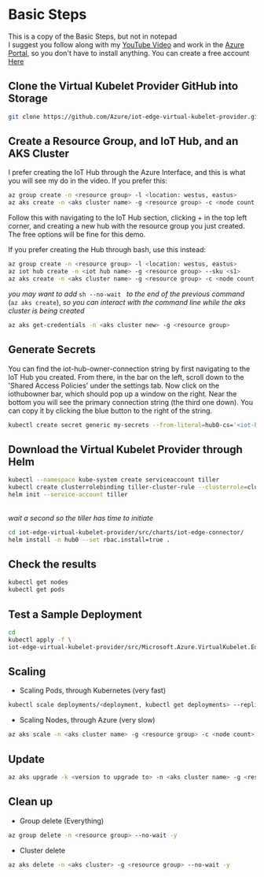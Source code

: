# Basic Steps

This is a copy of the Basic Steps, but not in notepad<br/>
I suggest you follow along with my [YouTube Video](https://www.youtube.com/watch?v=XbkLWmjww8I) and work in the [Azure Portal](https://portal.azure.com/), so you don't have to install anything. You can create a free account [Here](https://azure.microsoft.com/en-us/free/)

## Clone the Virtual Kubelet Provider GitHub into Storage
```sh
git clone https://github.com/Azure/iot-edge-virtual-kubelet-provider.git
```

## Create a Resource Group, and IoT Hub, and an AKS Cluster

I prefer creating the IoT Hub through the Azure Interface, and this is what you will see my do in the video. If you prefer this:
```sh
az group create -n <resource group> -l <location: westus, eastus>
az aks create -n <aks cluster name> -g <resource group> -c <node count, 1> --generate-ssh-keys
```
Follow this with navigating to the IoT Hub section, clicking + in the top left corner, and creating a new hub with the resource group you just created. The free options will be fine for this demo.

If you prefer creating the Hub through bash, use this instead:
```sh
az group create -n <resource group> -l <location: westus, eastus>
az iot hub create -n <iot hub name> -g <resource group> --sku <s1>
az aks create -n <aks cluster name> -g <resource group> -c <node count, 1> --generate-ssh-keys
```
*you may want to add* ```sh --no-wait ``` *to the end of the previous command* (```az aks create```), *so you can interact with the command line while the aks cluster is being created*
```sh
az aks get-credentials -n <aks cluster new> -g <resource group>
```

## Generate Secrets 

You can find the iot-hub-owner-connection string by first navigating to the IoT Hub you created. From there, in the bar on the left, scroll down to the 'Shared Access Policies' under the settings tab. Now click on the iothubowner bar, which should pop up a window on the right. Near the bottom you will see the primary connection string (the third one down). You can copy it by clicking the blue button to the right of the string.
```sh
kubectl create secret generic my-secrets --from-literal=hub0-cs='<iot-hub-owner-connection-string>'
```

## Download the Virtual Kubelet Provider through Helm
```sh
kubectl --namespace kube-system create serviceaccount tiller
kubectl create clusterrolebinding tiller-cluster-rule --clusterrole=cluster-admin --serviceaccount=kube-system:tiller
helm init --service-account tiller
```
<br/> *wait a second so the tiller has time to initiate* <br/>
```sh
cd iot-edge-virtual-kubelet-provider/src/charts/iot-edge-connector/
helm install -n hub0 --set rbac.install=true .
```

## Check the results
```sh
kubectl get nodes
kubectl get pods
```

## Test a Sample Deployment
```sh
cd
kubectl apply -f \
iot-edge-virtual-kubelet-provider/src/Microsoft.Azure.VirtualKubelet.Edge.Provider/sample-deployment.yaml
```

## Scaling

- Scaling Pods, through Kubernetes (very fast)
```sh
kubectl scale deployments/<deployment, kubectl get deployments> --replicas <number of replicas>
```
- Scaling Nodes, through Azure (very slow)
```sh
az aks scale -n <aks cluster name> -g <resource group> -c <node count> 
```

## Update
```sh
az aks upgrade -k <version to upgrade to> -n <aks cluster name> -g <resource group>
```

## Clean up
- Group delete (Everything)
```sh
az group delete -n <resource group> --no-wait -y
```
- Cluster delete
```sh
az aks delete -n <aks cluster> -g <resource group> --no-wait -y
```
